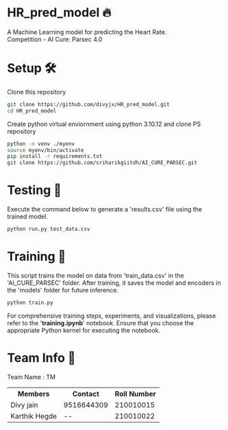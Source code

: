 # HR_pred_model 🔥
A Machine Learning model for predicting the Heart Rate. \
Competition - AI Cure: Parsec 4.0


# Setup 🛠️
Clone this repository
```bash
git clone https://github.com/divyjx/HR_pred_model.git
cd HR_pred_model
```
Create python virtual enviornment using python 3.10.12 and clone PS repository
```bash
python -m venv ./myenv
source myenv/bin/activate
pip install -r requirements.txt
git clone https://github.com/sriharikgiitdh/AI_CURE_PARSEC.git
```

# Testing 🧪
Execute the command below to generate a 'results.csv' file using the trained model.
```bash
python run.py test_data.csv
```

# Training 🚀
This script trains the model on data from 'train_data.csv' in the 'AI_CURE_PARSEC' folder. After training, it saves the model and encoders in the 'models' folder for future inference.
```bash
python train.py 
```
For comprehensive training steps, experiments, and visualizations, please refer to the '**training.ipynb**' notebook. Ensure that you choose the appropriate Python kernel for executing the notebook.

# Team Info 🤝
Team Name : TM 
<table>
  <tr>
    <th>Members</th>
    <th>Contact</th>
    <th>Roll Number</th>
  </tr>
  
  <tr>
    <td>Divy jain</td>
    <td>9516644309</td>
    <td>210010015</td>
  </tr>
  
  <tr>
    <td>Karthik Hegde</td>
    <td>--</td>
    <td>210010022</td>
  </tr>
</table>


